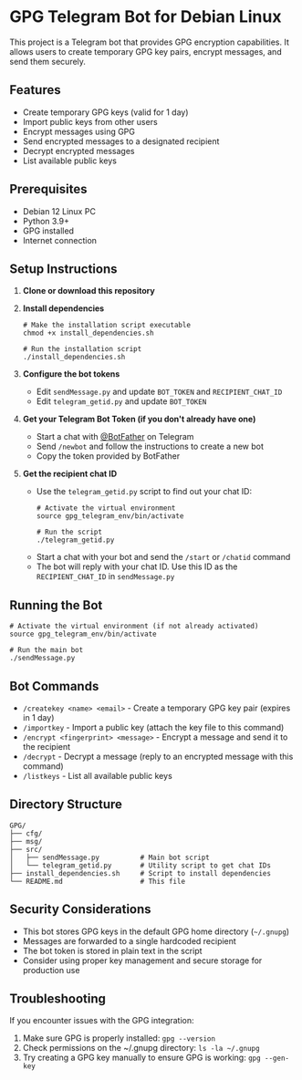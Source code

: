 # GPG Telegram Bot for Debian Linux

This project is a Telegram bot that provides GPG encryption capabilities. It allows users to create temporary GPG key pairs, encrypt messages, and send them securely.

## Features

- Create temporary GPG keys (valid for 1 day)
- Import public keys from other users
- Encrypt messages using GPG
- Send encrypted messages to a designated recipient
- Decrypt encrypted messages
- List available public keys

## Prerequisites

- Debian 12 Linux PC
- Python 3.9+
- GPG installed
- Internet connection

## Setup Instructions

1. **Clone or download this repository**

2. **Install dependencies**
   ```
   # Make the installation script executable
   chmod +x install_dependencies.sh
   
   # Run the installation script
   ./install_dependencies.sh
   ```

3. **Configure the bot tokens**
   - Edit `sendMessage.py` and update `BOT_TOKEN` and `RECIPIENT_CHAT_ID`
   - Edit `telegram_getid.py` and update `BOT_TOKEN`

4. **Get your Telegram Bot Token (if you don't already have one)**
   - Start a chat with [@BotFather](https://t.me/BotFather) on Telegram
   - Send `/newbot` and follow the instructions to create a new bot
   - Copy the token provided by BotFather

5. **Get the recipient chat ID**
   - Use the `telegram_getid.py` script to find out your chat ID:
     ```
     # Activate the virtual environment
     source gpg_telegram_env/bin/activate
     
     # Run the script
     ./telegram_getid.py
     ```
   - Start a chat with your bot and send the `/start` or `/chatid` command
   - The bot will reply with your chat ID. Use this ID as the `RECIPIENT_CHAT_ID` in `sendMessage.py`

## Running the Bot

```
# Activate the virtual environment (if not already activated)
source gpg_telegram_env/bin/activate

# Run the main bot
./sendMessage.py
```

## Bot Commands

- `/createkey <name> <email>` - Create a temporary GPG key pair (expires in 1 day)
- `/importkey` - Import a public key (attach the key file to this command)
- `/encrypt <fingerprint> <message>` - Encrypt a message and send it to the recipient
- `/decrypt` - Decrypt a message (reply to an encrypted message with this command)
- `/listkeys` - List all available public keys

## Directory Structure

```
GPG/
├── cfg/
├── msg/
├── src/
│   ├── sendMessage.py          # Main bot script
│   └── telegram_getid.py       # Utility script to get chat IDs
├── install_dependencies.sh     # Script to install dependencies
└── README.md                   # This file
```

## Security Considerations

- This bot stores GPG keys in the default GPG home directory (`~/.gnupg`)
- Messages are forwarded to a single hardcoded recipient
- The bot token is stored in plain text in the script
- Consider using proper key management and secure storage for production use

## Troubleshooting

If you encounter issues with the GPG integration:

1. Make sure GPG is properly installed: `gpg --version`
2. Check permissions on the ~/.gnupg directory: `ls -la ~/.gnupg`
3. Try creating a GPG key manually to ensure GPG is working: `gpg --gen-key`
